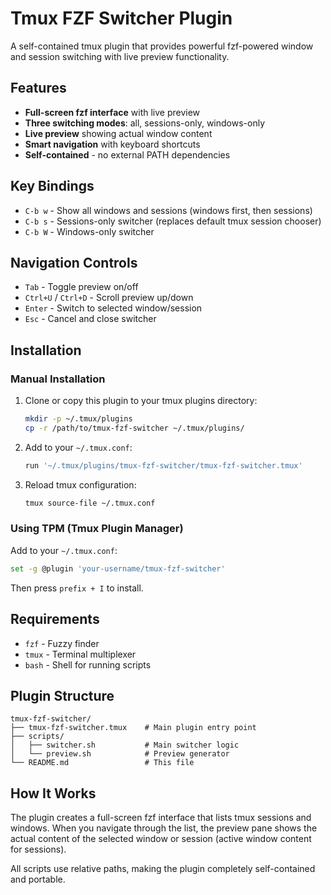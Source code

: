 # Tmux FZF Switcher Plugin

A self-contained tmux plugin that provides powerful fzf-powered window and session switching with live preview functionality.

## Features

- **Full-screen fzf interface** with live preview
- **Three switching modes**: all, sessions-only, windows-only
- **Live preview** showing actual window content
- **Smart navigation** with keyboard shortcuts
- **Self-contained** - no external PATH dependencies

## Key Bindings

- `C-b w` - Show all windows and sessions (windows first, then sessions)
- `C-b s` - Sessions-only switcher (replaces default tmux session chooser)
- `C-b W` - Windows-only switcher

## Navigation Controls

- `Tab` - Toggle preview on/off
- `Ctrl+U` / `Ctrl+D` - Scroll preview up/down
- `Enter` - Switch to selected window/session
- `Esc` - Cancel and close switcher

## Installation

### Manual Installation

1. Clone or copy this plugin to your tmux plugins directory:

   ```bash
   mkdir -p ~/.tmux/plugins
   cp -r /path/to/tmux-fzf-switcher ~/.tmux/plugins/
   ```

2. Add to your `~/.tmux.conf`:

   ```bash
   run '~/.tmux/plugins/tmux-fzf-switcher/tmux-fzf-switcher.tmux'
   ```

3. Reload tmux configuration:

   ```bash
   tmux source-file ~/.tmux.conf
   ```

### Using TPM (Tmux Plugin Manager)

Add to your `~/.tmux.conf`:

```bash
set -g @plugin 'your-username/tmux-fzf-switcher'
```

Then press `prefix + I` to install.

## Requirements

- `fzf` - Fuzzy finder
- `tmux` - Terminal multiplexer
- `bash` - Shell for running scripts

## Plugin Structure

```
tmux-fzf-switcher/
├── tmux-fzf-switcher.tmux    # Main plugin entry point
├── scripts/
│   ├── switcher.sh           # Main switcher logic
│   └── preview.sh            # Preview generator
└── README.md                 # This file
```

## How It Works

The plugin creates a full-screen fzf interface that lists tmux sessions and windows. When you navigate through the list, the preview pane shows the actual content of the selected window or session (active window content for sessions).

All scripts use relative paths, making the plugin completely self-contained and portable.
